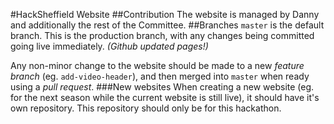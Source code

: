 #HackSheffield Website
##Contribution
The website is managed by Danny and additionally the rest of the Committee.
##Branches
`master` is the default branch. This is the production branch, with any changes being committed going live immediately. _(Github updated pages!)_

Any non-minor change to the website should be made to a new _feature branch_ (eg. `add-video-header`), and then merged into `master` when ready using a _pull request_.
###New websites
When creating a new website (eg. for the next season while the current website is still live), it should have it's own repository. This repository should only be for this hackathon.
